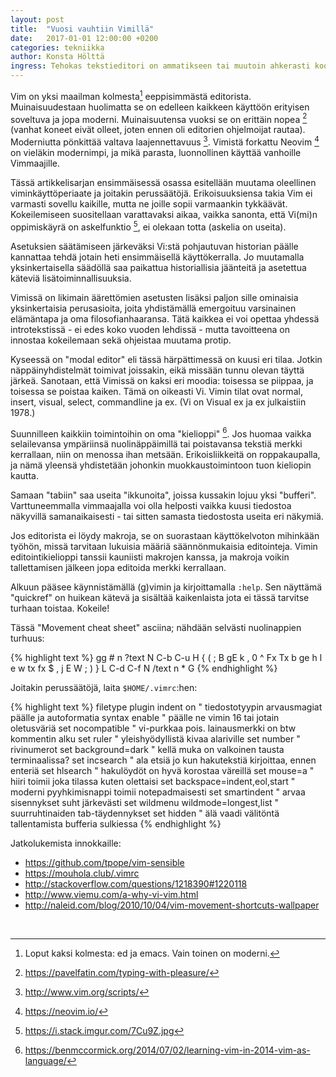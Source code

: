 ```yaml
---
layout: post
title:  "Vuosi vauhtiin Vimillä"
date:   2017-01-01 12:00:00 +0200
categories: tekniikka
author: Konsta Hölttä
ingress: Tehokas tekstieditori on ammatikseen tai muutoin ahkerasti koodia tai muuta tekstipohjaista kirjoittavan tärkein työkalu. GT tarjoaa vuoden mittaisen artikkelisarjan Vimin käyttöön - mitä, miksi ja miten.
---
```


Vim on yksi maailman kolmesta[^1] eeppisimmästä editorista. Muinaisuudestaan
huolimatta se on edelleen kaikkeen käyttöön erityisen soveltuva ja jopa
moderni. Muinaisuutensa vuoksi se on erittäin nopea [^2] (vanhat koneet eivät
olleet, joten ennen oli editorien ohjelmoijat rautaa). Moderniutta pönkittää
valtava laajennettavuus [^3]. Vimistä forkattu Neovim [^4] on vieläkin
modernimpi, ja mikä parasta, luonnollinen käyttää vanhoille Vimmaajille.

Tässä artikkelisarjan ensimmäisessä osassa esitellään muutama oleellinen
viminkäyttöperiaate ja joitakin perussäätöjä. Erikoisuuksiensa takia Vim ei
varmasti sovellu kaikille, mutta ne joille sopii varmaankin tykkäävät.
Kokeilemiseen suositellaan varattavaksi aikaa, vaikka sanonta, että Vi(mi)n
oppimiskäyrä on askelfunktio [^5], ei olekaan totta (askelia on useita).

Asetuksien säätämiseen järkeväksi Vi:stä pohjautuvan historian päälle kannattaa
tehdä jotain heti ensimmäisellä käyttökerralla. Jo muutamalla yksinkertaisella
säädöllä saa paikattua historiallisia jäänteitä ja asetettua käteviä
lisätoiminnallisuuksia.

Vimissä on likimain äärettömien asetusten lisäksi paljon sille ominaisia
yksinkertaisia perusasioita, joita yhdistämällä emergoituu varsinainen
elämäntapa ja oma filosofianhaaransa. Tätä kaikkea ei voi opettaa yhdessä
introtekstissä - ei edes koko vuoden lehdissä - mutta tavoitteena on innostaa
kokeilemaan sekä ohjeistaa muutama protip.

Kyseessä on "modal editor" eli tässä härpättimessä on kuusi eri tilaa. Jotkin
näppäinyhdistelmät toimivat joissakin, eikä missään tunnu olevan täyttä järkeä.
Sanotaan, että Vimissä on kaksi eri moodia: toisessa se piippaa, ja toisessa se
poistaa kaiken. Tämä on oikeasti Vi. Vimin tilat ovat normal, insert, visual,
select, commandline ja ex. (Vi on Visual ex ja ex julkaistiin 1978.)

Suunnilleen kaikkiin toimintoihin on oma "kielioppi" [^6]. Jos huomaa vaikka
selailevansa ympäriinsä nuolinäppäimillä tai poistavansa tekstiä merkki
kerrallaan, niin on menossa ihan metsään. Erikoisliikkeitä on roppakaupalla, ja
nämä yleensä yhdistetään johonkin muokkaustoimintoon tuon kieliopin kautta.

Samaan "tabiin" saa useita "ikkunoita", joissa kussakin lojuu yksi "bufferi".
Varttuneemmalla vimmaajalla voi olla helposti vaikka kuusi tiedostoa näkyvillä
samanaikaisesti - tai sitten samasta tiedostosta useita eri näkymiä.

Jos editorista ei löydy makroja, se on suorastaan käyttökelvoton mihinkään
työhön, missä tarvitaan lukuisia määriä säännönmukaisia editointeja. Vimin
editointikielioppi tanssii kauniisti makrojen kanssa, ja makroja voikin
tallettamisen jälkeen jopa editoida merkki kerrallaan.

Alkuun pääsee käynnistämällä (g)vimin ja kirjoittamalla `:help`. Sen näyttämä
"quickref" on huikean kätevä ja sisältää kaikenlaista jota ei tässä tarvitse
turhaan toistaa. Kokeile!

Tässä "Movement cheat sheet" asciina; nähdään selvästi nuolinappien turhuus:

{% highlight text %}
                  gg
              # n ?text N
                  C-b C-u
                  H
                  { (
      ;    B gE   k           ,
 0 ^ Fx Tx b ge h   l e w tx fx $
      ,           j   E W     ;
                ) }
                  L
              C-d C-f
                N /text n *
                  G
{% endhighlight %}


Joitakin perussäätöjä, laita `$HOME/.vimrc`:hen:

{% highlight text %}
filetype plugin indent on " tiedostotyypin arvausmagiat päälle ja autoformatia
syntax enable " päälle ne vimin 16 tai jotain oletusväriä
set nocompatible " vi-purkkaa pois. lainausmerkki on btw kommentin alku
set ruler " yleishyödyllistä kivaa alariville
set number " rivinumerot
set background=dark " kellä muka on valkoinen tausta terminaalissa?
set incsearch " ala etsiä jo kun hakutekstiä kirjoittaa, ennen enteriä
set hlsearch " hakulöydöt on hyvä korostaa väreillä
set mouse=a " hiiri toimii joka tilassa kuten olettaisi
set backspace=indent,eol,start " moderni pyyhkimisnappi toimii notepadmaisesti
set smartindent " arvaa sisennykset suht järkevästi
set wildmenu wildmode=longest,list " suurruhtinaiden tab-täydennykset
set hidden " älä vaadi välitöntä tallentamista bufferia sulkiessa
{% endhighlight %}

Jatkolukemista innokkaille:

* <https://github.com/tpope/vim-sensible>
* <https://mouhola.club/.vimrc>
* <http://stackoverflow.com/questions/1218390#1220118>
* <http://www.viemu.com/a-why-vi-vim.html>
* <http://naleid.com/blog/2010/10/04/vim-movement-shortcuts-wallpaper>

<br>

[^1]: Loput kaksi kolmesta: ed ja emacs. Vain toinen on moderni.
[^2]: <https://pavelfatin.com/typing-with-pleasure/>
[^3]: <http://www.vim.org/scripts/>
[^4]: <https://neovim.io/>
[^5]: <https://i.stack.imgur.com/7Cu9Z.jpg>
[^6]: <https://benmccormick.org/2014/07/02/learning-vim-in-2014-vim-as-language/>
